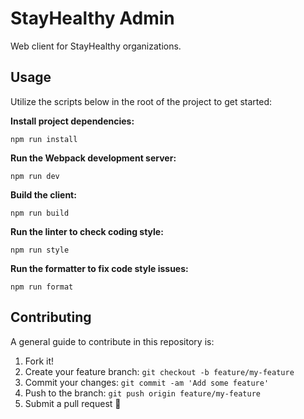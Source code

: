 # StayHealthy Admin

Web client for StayHealthy organizations.

## Usage

Utilize the scripts below in the root of the project to get started:

**Install project dependencies:**

`npm run install`

**Run the Webpack development server:**

`npm run dev`

**Build the client:**

`npm run build`

**Run the linter to check coding style:**

`npm run style`

**Run the formatter to fix code style issues:**

`npm run format`

## Contributing

A general guide to contribute in this repository is:

1. Fork it!
2. Create your feature branch: `git checkout -b feature/my-feature`
3. Commit your changes: `git commit -am 'Add some feature'`
4. Push to the branch: `git push origin feature/my-feature`
5. Submit a pull request :rocket:
